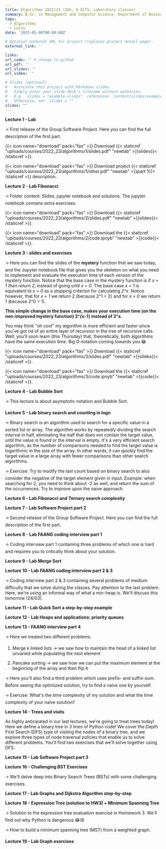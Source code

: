 ```yaml
---
title: Algorithms 2022/23 (26h, 8 ECTS, Laboratory classes)
summary: B.Sc. in Management and Computer Science, Department of Business and Management, Luiss Guido Carli, Italy
tags:
  - Algorithms
  - Luiss
date: '2023-05-06T00:00:00Z'

# Optional external URL for project (replaces project detail page).
external_link: ''

links:
url_code: '' # change to github
url_pdf: ''
url_slides: ''
url_video: ''

# Slides (optional).
#   Associate this project with Markdown slides.
#   Simply enter your slide deck's filename without extension.
#   E.g. `slides = "example-slides"` references `content/slides/example-slides.md`.
#   Otherwise, set `slides = ""`.
slides: ""
---
```



**Lecture 1 - Lab**

🡢 First release of the Group Software Project. Here you can find the full description of the first part.

{{< icon name="download" pack="fas" >}} Download {{< staticref "uploads/courses/2022_23/algorithms/1/slides.pdf" "newtab" >}}slides{{< /staticref >}}.

{{< icon name="download" pack="fas" >}} Download project {{< staticref "uploads/courses/2022_23/algorithms/1/other.pdf" "newtab" >}}part 1{{< /staticref >}} description.


**Lecture 2 - Lab Fibonacci**

🡢 Folder content: Slides, jupyter notebook and solutions. The jupyter notebook contains extra exercises.

{{< icon name="download" pack="fas" >}} Download {{< staticref "uploads/courses/2022_23/algorithms/2/slides.pdf" "newtab" >}}slides{{< /staticref >}}.

{{< icon name="download" pack="fas" >}} Download the {{< staticref "uploads/courses/2022_23/algorithms/2/code.ipnyb" "newtab" >}}code{{< /staticref >}}.

**Lecture 3 - slides and exercises**

🡢 Here you can find the slides of the **mystery** function that we saw today, and the Jupyter notebook file that gives you the skeleton on what you need to implement and evaluate the execution time of each version of the mystery function.
Notice that the base case in the mystery function is if *x = 1 then return 2*, instead of going until *x = 0*. The base case *x = 1* is equivalent to *x = 0* as a stopping criterion for calculating *2^x*. Notice however, that for *x = 1* we return 2 (because 2^1 = 2) and for *x = 0* we return 1 (because 2^0 = 1).

**This simple change in the base case, makes your execution time (on the non-improved mystery function) 2^{x-1} instead of 2^x.** 

You may think "oh cool" my algorithm is more efficient and faster since you've got rid of an entire layer of recursion in the tree of recursive calls. Well, you'll soon learn (this Thursday) that, theoretically, both algorithms have the same execution time. Big O notation coming towards you 😂

{{< icon name="download" pack="fas" >}} Download {{< staticref "uploads/courses/2022_23/algorithms/3/slides.pdf" "newtab" >}}slides{{< /staticref >}}.

{{< icon name="download" pack="fas" >}} Download the {{< staticref "uploads/courses/2022_23/algorithms/3/code.ipnyb" "newtab" >}}code{{< /staticref >}}.

**Lecture 4 - Lab Bubble Sort**

🡢 This lecture is about asymptotic notation and Bubble Sort.

**Lecture 5 - Lab binary search and counting in logn**

🡢 Binary search is an algorithm used to search for a specific value in a sorted list or array. The algorithm works by repeatedly dividing the search interval in half, eliminating the half that does not contain the target value, until the value is found or the interval is empty. It's a very efficient search algorithm, as the number of comparisons needed to find the target value is logarithmic in the size of the array. In other words, it can quickly find the target value in a large array with fewer comparisons than other search algorithms.

🡢 Exercise: Try to modify the last count based on binary search to also consider the negative of the target element given in input. Example: when searching for 2, you need to think about -2 as well, and return the sum of the occurrences. Try to improve upon the naive approach.

**Lecture 6 - Lab Fibonacci and Ternary search complexity**

**Lecture 7 - Lab Software Project part 2**

🡢 Second release of the Group Software Project. Here you can find the full description of the first part.

**Lecture 8 - Lab FAANG coding interview part 1**

🡢 Coding interview part 1 containing three problems of which one is hard and requires you to critically think about your solution.

**Lecture 9 - Lab Merge Sort**

**Lecture 10 - Lab FAANG coding interview part 2 & 3**

🡢 Coding interview part 2 & 3 containing several problems of medium difficulty that we solve during the classes. Pay attention to the last problem. Here, we're using an informal way of what a min-heap is. We'll discuss this tomorrow (24/03).

**Lecture 11 - Lab Quick Sort a step-by-step example**

**Lecture 12 - Lab Heaps and applications: priority queues**

**Lecture 13 - FAANG interview part 4**

🡢 Here we treated two different problems:

1. Merge k linked lists -> we saw how to maintain the head of a linked list unvaried while populating the next element

2. Pancake sorting -> we saw how we can put the maximum element at the beginning of the array and then flip it

🡢 Here you'll also find a third problem which uses prefix- and suffix-sum. Before seeing the optimized solution, try to find a naïve one by yourself. 

🡢 Exercise: What's the time complexity of my solution and what the time complexity of your naïve solution?

**Lecture 14 - Trees and visits**

As highly anticipated in our last lectures, we're going to treat trees today! Here we define a binary tree in 3 lines of Python code! We cover the Depth First Search (DFS) type of visiting the nodes of a binary tree, and we explore three types of node traversal policies that enable us to solve different problems. You'll find two exercises that we'll solve together using DFS.

**Lecture 15 - Lab Software Project part 3**

**Lecture 16 - Challenging BST Exercises**

🡢 We'll delve deep into Binary Search Trees (BSTs) with some challenging exercises.

**Lecture 17 - Lab Graphs and Dijkstra Algorithm step-by-step**

**Lecture 18 - Expression Tree (solution to HW3) + Minimum Spanning Tree**

🡢 Solution to the expression tree evaluation exercise in Homework 3. We'll find out why Python is dangerous 😂😰

🡢 How to build a minimum spanning tree (MST) from a weighted graph.

**Lecture 19 - Lab Graph exercises**

